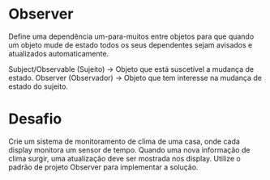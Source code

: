 # Observer

Define uma dependência um-para-muitos entre objetos para que quando um objeto mude de estado todos os seus dependentes sejam avisados e atualizados automaticamente. 

Subject/Observable (Sujeito) → Objeto que está suscetível a mudança de estado. 
Observer (Observador) → Objeto que tem interesse na mudança de estado do sujeito.

# Desafio

Crie um sistema de monitoramento de clima de uma casa, onde cada display monitora um sensor de tempo. Quando uma nova informação de clima surgir, uma atualização deve ser mostrada nos display. Utilize o padrão de projeto Observer para implementar a solução.


